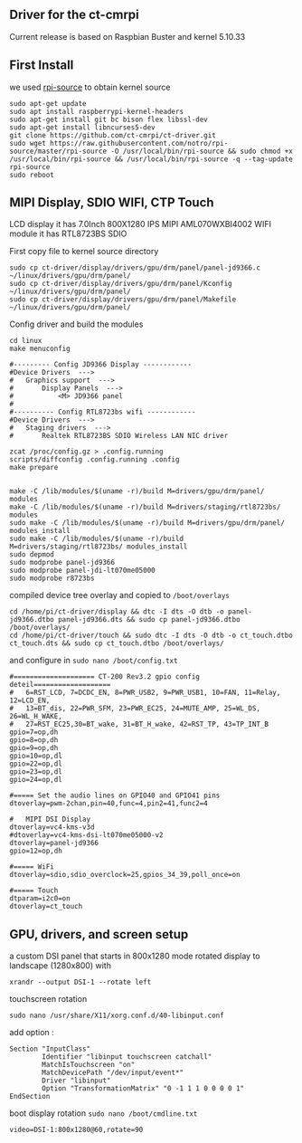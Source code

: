 ## Driver for the ct-cmrpi 

Current release is based on Raspbian Buster and kernel 5.10.33

## First Install 
we used [rpi-source](https://github.com/RPi-Distro/rpi-source) to obtain kernel source 
```
sudo apt-get update
sudo apt install raspberrypi-kernel-headers
sudo apt-get install git bc bison flex libssl-dev
sudo apt-get install libncurses5-dev
git clone https://github.com/ct-cmrpi/ct-driver.git
sudo wget https://raw.githubusercontent.com/notro/rpi-source/master/rpi-source -O /usr/local/bin/rpi-source && sudo chmod +x /usr/local/bin/rpi-source && /usr/local/bin/rpi-source -q --tag-update
rpi-source
sudo reboot
```
 
## MIPI Display, SDIO WIFI, CTP Touch
LCD display it has 7.0Inch 800X1280 IPS MIPI AML070WXBI4002
WIFI module it has RTL8723BS SDIO

First copy file to kernel source directory
```
sudo cp ct-driver/display/drivers/gpu/drm/panel/panel-jd9366.c ~/linux/drivers/gpu/drm/panel/
sudo cp ct-driver/display/drivers/gpu/drm/panel/Kconfig ~/linux/drivers/gpu/drm/panel/
sudo cp ct-driver/display/drivers/gpu/drm/panel/Makefile ~/linux/drivers/gpu/drm/panel/
```

Config driver and build the modules

```
cd linux
make menuconfig

#--------- Config JD9366 Display ------------
#Device Drivers  --->
#	Graphics support  --->
#		Display Panels  --->  
#			<M> JD9366 panel
#			
#---------- Config RTL8723bs wifi ------------
#Device Drivers  --->
#	Staging drivers  --->
#		Realtek RTL8723BS SDIO Wireless LAN NIC driver	

zcat /proc/config.gz > .config.running
scripts/diffconfig .config.running .config
make prepare


make -C /lib/modules/$(uname -r)/build M=drivers/gpu/drm/panel/ modules
make -C /lib/modules/$(uname -r)/build M=drivers/staging/rtl8723bs/ modules
sudo make -C /lib/modules/$(uname -r)/build M=drivers/gpu/drm/panel/ modules_install
sudo make -C /lib/modules/$(uname -r)/build M=drivers/staging/rtl8723bs/ modules_install
sudo depmod
sudo modprobe panel-jd9366
sudo modprobe panel-jdi-lt070me05000
sudo modprobe r8723bs
```

compiled device tree overlay and copied to `/boot/overlays` 

```
cd /home/pi/ct-driver/display && dtc -I dts -O dtb -o panel-jd9366.dtbo panel-jd9366.dts && sudo cp panel-jd9366.dtbo /boot/overlays/ 
cd /home/pi/ct-driver/touch && sudo dtc -I dts -O dtb -o ct_touch.dtbo ct_touch.dts && sudo cp ct_touch.dtbo /boot/overlays/
```
and configure in `sudo nano /boot/config.txt`

```
#==================== CT-200 Rev3.2 gpio config deteil===================
#	6=RST_LCD, 7=DCDC_EN, 8=PWR_USB2, 9=PWR_USB1, 10=FAN, 11=Relay, 12=LCD_EN, 
#	13=BT_dis, 22=PWR_SFM, 23=PWR_EC25, 24=MUTE_AMP, 25=WL_DS, 26=WL_H_WAKE, 
#	27=RST_EC25,30=BT_wake, 31=BT_H_wake, 42=RST_TP, 43=TP_INT_B
gpio=7=op,dh 
gpio=8=op,dh
gpio=9=op,dh
gpio=10=op,dl
gpio=22=op,dl
gpio=23=op,dl
gpio=24=op,dl

#===== Set the audio lines on GPIO40 and GPIO41 pins
dtoverlay=pwm-2chan,pin=40,func=4,pin2=41,func2=4

#	MIPI DSI Display
dtoverlay=vc4-kms-v3d
#dtoverlay=vc4-kms-dsi-lt070me05000-v2
dtoverlay=panel-jd9366
gpio=12=op,dh

#===== WiFi
dtoverlay=sdio,sdio_overclock=25,gpios_34_39,poll_once=on

#===== Touch
dtparam=i2c0=on
dtoverlay=ct_touch
```

## GPU, drivers, and screen setup
a custom DSI panel that starts in 800x1280 mode
rotated display to landscape (1280x800) with 

```
xrandr --output DSI-1 --rotate left
```

touchscreen rotation
```
sudo nano /usr/share/X11/xorg.conf.d/40-libinput.conf
```
add option :
```
Section "InputClass"
        Identifier "libinput touchscreen catchall"
        MatchIsTouchscreen "on"
        MatchDevicePath "/dev/input/event*"
        Driver "libinput"
        Option "TransformationMatrix" "0 -1 1 1 0 0 0 0 1"
EndSection
```

boot display rotation `sudo nano /boot/cmdline.txt`
```
video=DSI-1:800x1280@60,rotate=90
```

